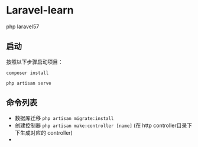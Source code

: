 # Laravel-learn
php laravel57 


## 启动

按照以下步骤启动项目：

`composer install`  

`php artisan serve`  


## 命令列表

* 数据库迁移 `php artisan migrate:install`
* 创建控制器 `php artisan make:controller [name]` (在 http controller目录下下生成对应的 controller)
* 
